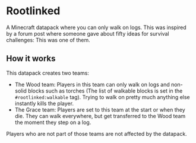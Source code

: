 # Rootlinked
A Minecraft datapack where you can only walk on logs.
This was inspired by a forum post where someone gave about fifty ideas for survival challenges: This was one of them.

## How it works
This datapack creates two teams:
- The Wood team: Players in this team can only walk on logs and non-solid blocks such as torches (The list of walkable blocks is set in the `#rootlinked:walkable` tag). 
Trying to walk on pretty much anything else instantly kills the player.
- The Grace team: Players are set to this team at the start or when they die. They can walk everywhere, but get transferred to the Wood team the moment they step on a log.

Players who are not part of those teams are not affected by the datapack.
